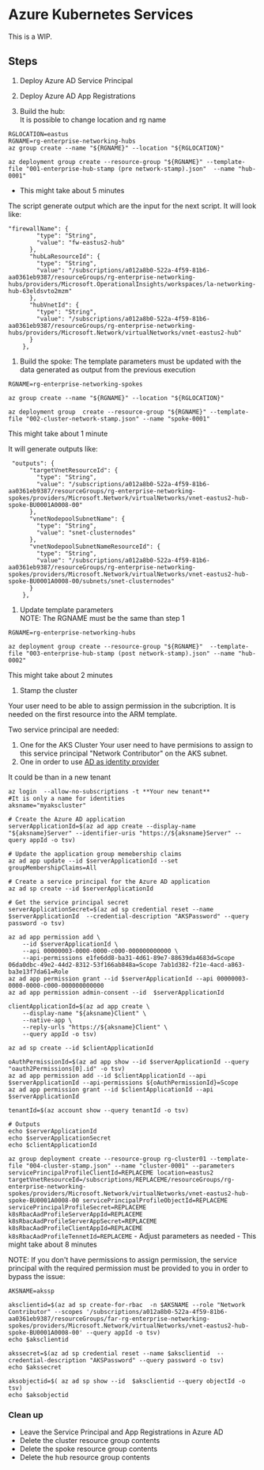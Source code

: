 # Azure Kubernetes Services

This is a WIP.

## Steps

1. Deploy Azure AD Service Principal
1. Deploy Azure AD App Registrations

1. Build the hub:  
   It is possible to change location and rg name

```
RGLOCATION=eastus
RGNAME=rg-enterprise-networking-hubs
az group create --name "${RGNAME}" --location "${RGLOCATION}"

az deployment group create --resource-group "${RGNAME}" --template-file "001-enterprise-hub-stamp (pre network-stamp).json"  --name "hub-0001"
```

- This might take about 5 minutes

The script generate output which are the input for the next script. It will look like:

```
"firewallName": {
        "type": "String",
        "value": "fw-eastus2-hub"
      },
      "hubLaResourceId": {
        "type": "String",
        "value": "/subscriptions/a012a8b0-522a-4f59-81b6-aa0361eb9387/resourceGroups/rg-enterprise-networking-hubs/providers/Microsoft.OperationalInsights/workspaces/la-networking-hub-63eldsvto2mzm"
      },
      "hubVnetId": {
        "type": "String",
        "value": "/subscriptions/a012a8b0-522a-4f59-81b6-aa0361eb9387/resourceGroups/rg-enterprise-networking-hubs/providers/Microsoft.Network/virtualNetworks/vnet-eastus2-hub"
      }
    },
```

1. Build the spoke:
   The template parameters must be updated with the data generated as output from the previous execution

```
RGNAME=rg-enterprise-networking-spokes

az group create --name "${RGNAME}" --location "${RGLOCATION}"

az deployment group  create --resource-group "${RGNAME}" --template-file "002-cluster-network-stamp.json" --name "spoke-0001"
```

This might take about 1 minute

It will generate outputs like:

```
 "outputs": {
      "targetVnetResourceId": {
        "type": "String",
        "value": "/subscriptions/a012a8b0-522a-4f59-81b6-aa0361eb9387/resourceGroups/rg-enterprise-networking-spokes/providers/Microsoft.Network/virtualNetworks/vnet-eastus2-hub-spoke-BU0001A0008-00"
      },
      "vnetNodepoolSubnetName": {
        "type": "String",
        "value": "snet-clusternodes"
      },
      "vnetNodepoolSubnetNameResourceId": {
        "type": "String",
        "value": "/subscriptions/a012a8b0-522a-4f59-81b6-aa0361eb9387/resourceGroups/rg-enterprise-networking-spokes/providers/Microsoft.Network/virtualNetworks/vnet-eastus2-hub-spoke-BU0001A0008-00/subnets/snet-clusternodes"
      }
    },
```

1. Update template parameters  
   NOTE: The RGNAME must be the same than step 1

```
RGNAME=rg-enterprise-networking-hubs

az deployment group create --resource-group "${RGNAME}"  --template-file "003-enterprise-hub-stamp (post network-stamp).json" --name "hub-0002"

```

This might take about 2 minutes

1. Stamp the cluster

Your user need to be able to assign permission in the subcription. It is needed on the first resource into the ARM template.

Two service principal are needed:

1. One for the AKS Cluster
   Your user need to have permisions to assign to this service principal "Network Contributor" on the AKS subnet.
2. One in order to use [AD as identity provider](https://docs.microsoft.com/en-us/azure/aks/azure-ad-integration-cli)

It could be than in a new tenant

```
az login  --allow-no-subscriptions -t **Your new tenant**
#It is only a name for identities
aksname="myakscluster"

# Create the Azure AD application
serverApplicationId=$(az ad app create --display-name "${aksname}Server" --identifier-uris "https://${aksname}Server" --query appId -o tsv)

# Update the application group memebership claims
az ad app update --id $serverApplicationId --set groupMembershipClaims=All

# Create a service principal for the Azure AD application
az ad sp create --id $serverApplicationId

# Get the service principal secret
serverApplicationSecret=$(az ad sp credential reset --name $serverApplicationId  --credential-description "AKSPassword" --query password -o tsv)

az ad app permission add \
    --id $serverApplicationId \
    --api 00000003-0000-0000-c000-000000000000 \
    --api-permissions e1fe6dd8-ba31-4d61-89e7-88639da4683d=Scope 06da0dbc-49e2-44d2-8312-53f166ab848a=Scope 7ab1d382-f21e-4acd-a863-ba3e13f7da61=Role
az ad app permission grant --id $serverApplicationId --api 00000003-0000-0000-c000-000000000000
az ad app permission admin-consent --id  $serverApplicationId

clientApplicationId=$(az ad app create \
    --display-name "${aksname}Client" \
    --native-app \
    --reply-urls "https://${aksname}Client" \
    --query appId -o tsv)

az ad sp create --id $clientApplicationId

oAuthPermissionId=$(az ad app show --id $serverApplicationId --query "oauth2Permissions[0].id" -o tsv)
az ad app permission add --id $clientApplicationId --api $serverApplicationId --api-permissions ${oAuthPermissionId}=Scope
az ad app permission grant --id $clientApplicationId --api $serverApplicationId

tenantId=$(az account show --query tenantId -o tsv)

# Outputs
echo $serverApplicationId
echo $serverApplicationSecret
echo $clientApplicationId
```

`az group deployment create --resource-group rg-cluster01 --template-file "004-cluster-stamp.json" --name "cluster-0001" --parameters servicePrincipalProfileClientId=REPLACEME location=eastus2 targetVnetResourceId=/subscriptions/REPLACEME/resourceGroups/rg-enterprise-networking-spokes/providers/Microsoft.Network/virtualNetworks/vnet-eastus2-hub-spoke-BU0001A0008-00 servicePrincipalProfileObjectId=REPLACEME servicePrincipalProfileSecret=REPLACEME k8sRbacAadProfileServerAppId=REPLACEME k8sRbacAadProfileServerAppSecret=REPLACEME k8sRbacAadProfileClientAppId=REPLACEME k8sRbacAadProfileTennetId=REPLACEME` - Adjust parameters as needed - This might take about 8 minutes

NOTE: If you don't have permissions to assign permission, the service principal with the required permission must be provided to you in order to bypass the issue:

```
AKSNAME=akssp
​
aksclientid=$(az ad sp create-for-rbac  -n $AKSNAME --role "Network Contributor" --scopes '/subscriptions/a012a8b0-522a-4f59-81b6-aa0361eb9387/resourceGroups/far-rg-enterprise-networking-spokes/providers/Microsoft.Network/virtualNetworks/vnet-eastus2-hub-spoke-BU0001A0008-00' --query appId -o tsv)​
echo $aksclientid​
​
akssecret=$(az ad sp credential reset --name $aksclientid  --credential-description "AKSPassword" --query password -o tsv)​
echo $akssecret​
​
aksobjectid=$( az ad sp show --id  $aksclientid --query objectId -o tsv)​
echo $aksobjectid​
```

### Clean up

- Leave the Service Principal and App Registrations in Azure AD
- Delete the cluster resource group contents
- Delete the spoke resource group contents
- Delete the hub resource group contents
